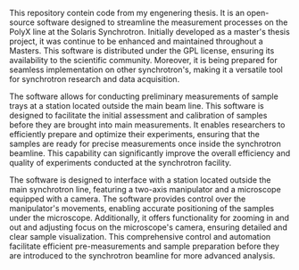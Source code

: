 
This repository contein code from my engenering thesis. It is an open-source software designed to streamline the measurement processes on the PolyX line at the Solaris Synchrotron. Initially developed as a master's thesis project, it was continue to be enhanced and maintained throughout a Masters. This software is distributed under the GPL license, ensuring its availability to the scientific community. Moreover, it is being prepared for seamless implementation on other synchrotron's, making it a versatile tool for synchrotron research and data acquisition.

The software allows for conducting preliminary measurements of sample trays at a station located outside the main beam line. This software is designed to facilitate the initial assessment and calibration of samples before they are brought into main measurements. It enables researchers to efficiently prepare and optimize their experiments, ensuring that the samples are ready for precise measurements once inside the synchrotron beamline. This capability can significantly improve the overall efficiency and quality of experiments conducted at the synchrotron facility.

The software is designed to interface with a station located outside the main synchrotron line, featuring a two-axis manipulator and a microscope equipped with a camera. The software provides control over the manipulator's movements, enabling accurate positioning of the samples under the microscope. Additionally, it offers functionality for zooming in and out and adjusting focus on the microscope's camera, ensuring detailed and clear sample visualization. This comprehensive control and automation facilitate efficient pre-measurements and sample preparation before they are introduced to the synchrotron beamline for more advanced analysis.
